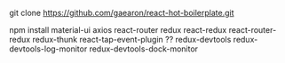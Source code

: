 git clone https://github.com/gaearon/react-hot-boilerplate.git

npm install
  material-ui
  axios
  react-router
  redux react-redux react-router-redux redux-thunk
  react-tap-event-plugin ??
  redux-devtools redux-devtools-log-monitor redux-devtools-dock-monitor
